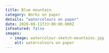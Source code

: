 ```yaml
---
title: Blue mountain
category: Works on paper
details: "watercolours on paper"
date: 2020-08-11T23:00:00.000Z
isFeatured: false
images:
  - image: watercolour-sketch-mountains.jpg
    alt: watercolours on paper
---
```

